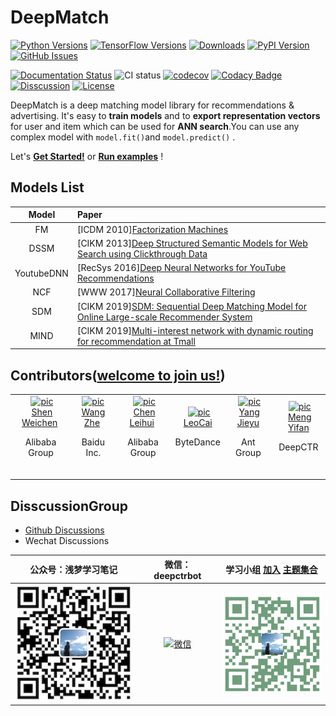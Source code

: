 # DeepMatch

[![Python Versions](https://img.shields.io/pypi/pyversions/deepmatch.svg)](https://pypi.org/project/deepmatch)
[![TensorFlow Versions](https://img.shields.io/badge/TensorFlow-1.9+/2.0+-blue.svg)](https://pypi.org/project/deepmatch)
[![Downloads](https://pepy.tech/badge/deepmatch)](https://pepy.tech/project/deepmatch)
[![PyPI Version](https://img.shields.io/pypi/v/deepmatch.svg)](https://pypi.org/project/deepmatch)
[![GitHub Issues](https://img.shields.io/github/issues/shenweichen/deepmatch.svg
)](https://github.com/shenweichen/deepmatch/issues)
<!-- [![Activity](https://img.shields.io/github/last-commit/shenweichen/deepmatch.svg)](https://github.com/shenweichen/DeepMatch/commits/master) -->


[![Documentation Status](https://readthedocs.org/projects/deepmatch/badge/?version=latest)](https://deepmatch.readthedocs.io/)
![CI status](https://github.com/shenweichen/deepmatch/workflows/CI/badge.svg)
[![codecov](https://codecov.io/gh/shenweichen/DeepMatch/branch/master/graph/badge.svg)](https://codecov.io/gh/shenweichen/DeepMatch)
[![Codacy Badge](https://app.codacy.com/project/badge/Grade/c5a2769ec35444d8958f6b58ff85029b)](https://www.codacy.com/gh/shenweichen/DeepMatch/dashboard?utm_source=github.com&amp;utm_medium=referral&amp;utm_content=shenweichen/DeepMatch&amp;utm_campaign=Badge_Grade)
[![Disscussion](https://img.shields.io/badge/chat-wechat-brightgreen?style=flat)](https://github.com/shenweichen/DeepMatch#disscussiongroup)
[![License](https://img.shields.io/github/license/shenweichen/deepmatch.svg)](https://github.com/shenweichen/deepmatch/blob/master/LICENSE)

DeepMatch is a deep matching model library for recommendations & advertising. It's easy to **train models** and to **export representation vectors** for user and item which can be used for **ANN search**.You can use any complex model with `model.fit()`and `model.predict()` .

Let's [**Get Started!**](https://deepmatch.readthedocs.io/en/latest/Quick-Start.html) or [**Run examples**](./examples/colab_MovieLen1M_YoutubeDNN.ipynb) !



## Models List

|                 Model                  | Paper                                                                                                                                                           |
| :------------------------------------: | :-------------------------------------------------------------------------------------------------------------------------------------------------------------- |
|  FM  | [ICDM 2010][Factorization Machines](https://www.researchgate.net/publication/220766482_Factorization_Machines) |
| DSSM | [CIKM 2013][Deep Structured Semantic Models for Web Search using Clickthrough Data](https://www.microsoft.com/en-us/research/publication/learning-deep-structured-semantic-models-for-web-search-using-clickthrough-data/)    |
| YoutubeDNN     | [RecSys 2016][Deep Neural Networks for YouTube Recommendations](https://www.researchgate.net/publication/307573656_Deep_Neural_Networks_for_YouTube_Recommendations)            |
| NCF  | [WWW 2017][Neural Collaborative Filtering](https://arxiv.org/abs/1708.05031)       |
| SDM  | [CIKM 2019][SDM: Sequential Deep Matching Model for Online Large-scale Recommender System](https://arxiv.org/abs/1909.00385)  |
| MIND | [CIKM 2019][Multi-interest network with dynamic routing for recommendation at Tmall](https://arxiv.org/pdf/1904.08030)  |

## Contributors([welcome to join us!](./CONTRIBUTING.md))

<table border="0">
  <tbody>
    <tr align="center" >
      <td>
        ​ <a href="https://github.com/shenweichen"><img width="70" height="70" src="https://github.com/shenweichen.png?s=40" alt="pic"></a><br>
        ​ <a href="https://github.com/shenweichen">Shen Weichen</a> ​
        <p>
        Alibaba Group  </p>​
      </td>
      <td>
         <a href="https://github.com/wangzhegeek"><img width="70" height="70" src="https://github.com/wangzhegeek.png?s=40" alt="pic"></a><br>
         <a href="https://github.com/wangzhegeek">Wang Zhe</a> ​
        <p>Baidu Inc.  </p>​
      </td>
      <td>
        ​ <a href="https://github.com/clhchtcjj"><img width="70" height="70" src="https://github.com/clhchtcjj.png?s=40" alt="pic"></a><br>
        ​ <a href="https://github.com/clhchtcjj">Chen Leihui</a> ​
        <p>
        Alibaba Group  </p>​
      </td>
      <td>
        ​ <a href="https://github.com/LeoCai"><img width="70" height="70" src="https://github.com/LeoCai.png?s=40" alt="pic"></a><br>
         <a href="https://github.com/LeoCai">LeoCai</a>
         <p>  ByteDance   </p>​
      </td>
      <td>
        ​ <a href="https://github.com/yangjieyu"><img width="70" height="70" src="https://github.com/yangjieyu.png?s=40" alt="pic"></a><br>
        ​ <a href="https://github.com/yangjieyu">Yang Jieyu</a>
        <p> Ant Group    </p>​
      </td>
      <td>
        ​ <a href="https://github.com/zzszmyf"><img width="70" height="70" src="https://github.com/zzszmyf.png?s=40" alt="pic"></a><br>
        ​ <a href="https://github.com/zzszmyf">Meng Yifan</a>
        <p> DeepCTR    </p>​
      </td>
    </tr>
  </tbody>
</table>

## DisscussionGroup

- [Github Discussions](https://github.com/shenweichen/DeepMatch/discussions)
- Wechat Discussions

|公众号：浅梦学习笔记|微信：deepctrbot|学习小组 [加入](https://t.zsxq.com/026UJEuzv) [主题集合](https://mp.weixin.qq.com/mp/appmsgalbum?__biz=MjM5MzY4NzE3MA==&action=getalbum&album_id=1361647041096843265&scene=126#wechat_redirect)|
|:--:|:--:|:--:|
| [![公众号](./docs/pics/code.png)](https://github.com/shenweichen/AlgoNotes)| [![微信](./docs/pics/deepctrbot.png)](https://github.com/shenweichen/AlgoNotes)|[![学习小组](./docs/pics/planet_github.png)](https://t.zsxq.com/026UJEuzv)|

